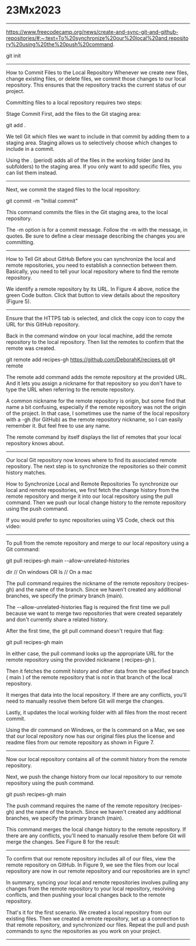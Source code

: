 # 23Mx2023

------------------------------------------
https://www.freecodecamp.org/news/create-and-sync-git-and-github-repositories/#:~:text=To%20synchronize%20our%20local%20and,repository%20using%20the%20push%20command.

git init

------------------------------------------

How to Commit Files to the Local Repository
Whenever we create new files, change existing files, or delete files, 
we commit those changes to our local repository. 
This ensures that the repository tracks the current status of our project.

Committing files to a local repository requires two steps:

Stage
Commit
First, add the files to the Git staging area:

git add .

We tell Git which files we want to include in that commit by adding them to a staging area. 
Staging allows us to selectively choose which changes to include in a commit.

Using the . (period) adds all of the files in the working folder (and its subfolders) to the staging area. 
If you only want to add specific files, you can list them instead.

------------------------------------------

Next, we commit the staged files to the local repository:

git commit -m "Initial commit"

This command commits the files in the Git staging area, to the local repository.

The -m option is for a commit message. Follow the -m with the message, in quotes. 
Be sure to define a clear message describing the changes you are committing.

------------------------------------------

How to Tell Git about GitHub
Before you can synchronize the local and remote repositories, you need to establish a connection between them. 
Basically, you need to tell your local repository where to find the remote repository.

We identify a remote repository by its URL. 
In Figure 4 above, notice the green Code button. 
Click that button to view details about the repository (Figure 5).

------------------------------------------

Ensure that the HTTPS tab is selected, and click the copy icon to copy the URL for this GitHub repository.

Back in the command window on your local machine, add the remote repository to the local repository. 
Then list the remotes to confirm that the remote was created.

git remote add recipes-gh https://github.com/DeborahK/recipes.git
git remote

The remote add command adds the remote repository at the provided URL. 
And it lets you assign a nickname for that repository so you don't have to type the URL 
when referring to the remote repository.

A common nickname for the remote repository is origin, but some find that name a bit confusing,
especially if the remote repository was not the origin of the project. 
In that case, I sometimes use the name of the local repository with a -gh (for GitHub) as the 
remote repository nickname, so I can easily remember it. But feel free to use any name.

The remote command by itself displays the list of remotes that your local repository knows about. 

------------------------------------------

Our local Git repository now knows where to find its associated remote repository. 
The next step is to synchronize the repositories so their commit history matches.

How to Synchronize Local and Remote Repositories
To synchronize our local and remote repositories, 
we first fetch the change history from the remote repository and merge it 
into our local repository using the pull command. 
Then we push our local change history to the remote repository using the push command.

If you would prefer to sync repositories using VS Code, check out this video:

------------------------------------------

To pull from the remote repository and merge to our local repository using a Git command:

git pull recipes-gh main --allow-unrelated-histories

dir		// On windows
OR
ls		// On a mac

The pull command requires the nickname of the remote repository (recipes-gh) and the name of the branch. 
Since we haven't created any additional branches, we specify the primary branch (main).

The --allow-unrelated-histories flag is required the first time we pull because we want to 
merge two repositories that were created separately and don't currently share a related history.

After the first time, the git pull command doesn't require that flag:

git pull recipes-gh main


In either case, the pull command looks up the appropriate URL for the remote repository using the
provided nickname ( recipes-gh ).

Then it fetches the commit history and other data from the specified branch ( main ) of the 
remote repository that is not in that branch of the local repository.

It merges that data into the local repository. 
If there are any conflicts, you'll need to manually resolve them before Git will merge the changes.

Lastly, it updates the local working folder with all files from the most recent commit.

Using the dir command on Windows, or the ls command on a Mac, 
we see that our local repository now has our original files plus 
the license and readme files from our remote repository as shown in Figure 7.

------------------------------------------

Now our local repository contains all of the commit history from the remote repository.

Next, we push the change history from our local repository to our remote repository using the push command.

git push recipes-gh main

The push command requires the name of the remote repository (recipes-gh) and the name of the branch. 
Since we haven't created any additional branches, we specify the primary branch (main).

This command merges the local change history to the remote repository. 
If there are any conflicts, you'll need to manually resolve them before Git will merge the changes. 
See Figure 8 for the result:

------------------------------------------

To confirm that our remote repository includes all of our files, 
view the remote repository on GitHub. 
In Figure 9, we see the files from our local repository are now in our 
remote repository and our repositories are in sync!

In summary, syncing your local and remote repositories involves 
pulling any changes from the remote repository to your local repository, 
resolving conflicts, and then pushing your local changes back to the remote repository.

That's it for the first scenario. We created a local repository from our existing files. 
Then we created a remote repository, set up a connection to that remote repository, 
and synchronized our files. 
Repeat the pull and push commands to sync the repositories as you work on your project.

------------------------------------------
